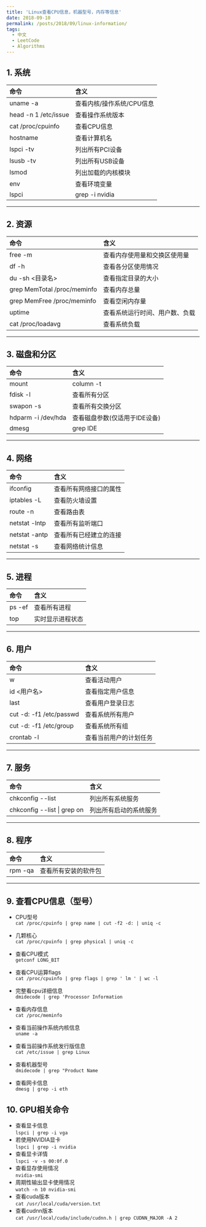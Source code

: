 ```yaml
---
title: 'Linux查看CPU信息，机器型号，内存等信息'
date: 2018-09-10
permalink: /posts/2018/09/linux-information/
tags:
  - 中文
  - LeetCode
  - Algorithms
---
```


## 1. 系统

| 命令                 | 含义                      |
| :------------------- | :------------------------ |
| uname -a             | 查看内核/操作系统/CPU信息 |
| head -n 1 /etc/issue | 查看操作系统版本          |
| cat /proc/cpuinfo    | 查看CPU信息               |
| hostname             | 查看计算机名              |
| lspci -tv            | 列出所有PCI设备           |
| lsusb -tv            | 列出所有USB设备           |
| lsmod                | 列出加载的内核模块        |
| env                  | 查看环境变量              |
|lspci | grep -i nvidia| 查看NVIDIA显卡

---

## 2. 资源

| 命令                        | 含义                           |
| :-------------------------- | :----------------------------- |
| free -m                     | 查看内存使用量和交换区使用量   |
| df -h                       | 查看各分区使用情况             |
| du -sh <目录名>             | 查看指定目录的大小             |
| grep MemTotal /proc/meminfo | 查看内存总量                   |
| grep MemFree /proc/meminfo  | 查看空闲内存量                 |
| uptime                      | 查看系统运行时间、用户数、负载 |
| cat /proc/loadavg           | 查看系统负载                   |

---

## 3. 磁盘和分区

| 命令               | 含义                          |
| :----------------- | :---------------------------- |
| mount              | column -t                     | 查看挂接的分区状态        |
| fdisk -l           | 查看所有分区                  |
| swapon -s          | 查看所有交换分区              |
| hdparm -i /dev/hda | 查看磁盘参数(仅适用于IDE设备) |
| dmesg              | grep IDE                      | 查看启动时IDE设备检测状况 |

---

## 4. 网络

| 命令          | 含义                   |
| :------------ | :--------------------- |
| ifconfig      | 查看所有网络接口的属性 |
| iptables -L   | 查看防火墙设置         |
| route -n      | 查看路由表             |
| netstat -lntp | 查看所有监听端口       |
| netstat -antp | 查看所有已经建立的连接 |
| netstat -s    | 查看网络统计信息       |

---

## 5. 进程

| 命令   | 含义             |
| :----- | :--------------- |
| ps -ef | 查看所有进程     |
| top    | 实时显示进程状态 |

---

## 6. 用户

| 命令                    | 含义                   |
| :---------------------- | :--------------------- |
| w                       | 查看活动用户           |
| id <用户名>             | 查看指定用户信息       |
| last                    | 查看用户登录日志       |
| cut -d: -f1 /etc/passwd | 查看系统所有用户       |
| cut -d: -f1 /etc/group  | 查看系统所有组         |
| crontab -l              | 查看当前用户的计划任务 |

---

## 7. 服务

| 命令                        | 含义                   |
| :-------------------------- | :--------------------- |
| chkconfig --list            | 列出所有系统服务       |
| chkconfig --list \| grep on | 列出所有启动的系统服务 |

---

## 8. 程序

| 命令    | 含义                 |
| :------ | :------------------- |
| rpm -qa | 查看所有安装的软件包 |

---

## 9. 查看CPU信息（型号）

* CPU型号   
`cat /proc/cpuinfo | grep name | cut -f2 -d: | uniq -c`

* 几颗核心  
`cat /proc/cpuinfo | grep physical | uniq -c `  

* 查看CPU模式  
```getconf LONG_BIT```

* 查看CPU运算flags  
```cat /proc/cpuinfo | grep flags | grep ' lm ' | wc -l ```

* 完整看cpu详细信息  
```dmidecode | grep 'Processor Information```

* 查看内存信息  
```cat /proc/meminfo```

* 查看当前操作系统内核信息  
```uname -a```

* 查看当前操作系统发行版信息    
```cat /etc/issue | grep Linux```

* 查看机器型号  
```dmidecode | grep "Product Name```

* 查看网卡信息  
```dmesg | grep -i eth```

## 10. GPU相关命令

* 查看显卡信息  
```lspci | grep -i vga```
* 若使用NVIDIA显卡  
```lspci | grep -i nvidia```
* 查看显卡详情  
```lspci -v -s 00:0f.0```
* 查看显存使用情况  
```nvidia-smi```
* 周期性输出显卡使用情况  
```watch -n 10 nvidia-smi```
* 查看cuda版本  
```cat /usr/local/cuda/version.txt```
* 查看cudnn版本  
```cat /usr/local/cuda/include/cudnn.h | grep CUDNN_MAJOR -A 2```
